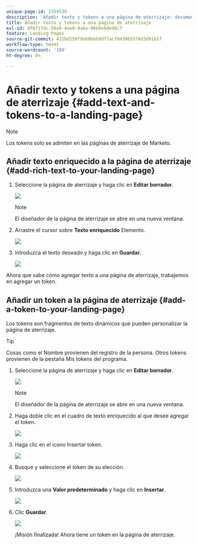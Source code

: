```yaml
---
unique-page-id: 2359530
description: 'Añadir texto y tokens a una página de aterrizaje: documentación de Marketo: documentación del producto'
title: Añadir texto y tokens a una página de aterrizaje
exl-id: df6f17dc-50a0-4ee0-9a6e-96b0ebde46c7
feature: Landing Pages
source-git-commit: 431bd258f9a68bbb9df7acf043085578d3d91b1f
workflow-type: tm+mt
source-wordcount: '193'
ht-degree: 0%

---
```


# Añadir texto y tokens a una página de aterrizaje {#add-text-and-tokens-to-a-landing-page}

>[!NOTE]
>
>Los tokens solo se admiten en las páginas de aterrizaje de Marketo.

## Añadir texto enriquecido a la página de aterrizaje {#add-rich-text-to-your-landing-page}

1. Seleccione la página de aterrizaje y haga clic en **Editar borrador**.

   ![](assets/image2014-9-16-14-3a30-3a29.png)

   >[!NOTE]
   >
   >El diseñador de la página de aterrizaje se abre en una nueva ventana.

1. Arrastre el cursor sobre **Texto enriquecido** Elemento.

   ![](assets/image2015-5-21-12-3a28-3a49.png)

1. Introduzca el texto deseado y haga clic en **Guardar**.

   ![](assets/image2015-7-8-17-3a0-3a49.png)

Ahora que sabe cómo agregar texto a una página de aterrizaje, trabajemos en agregar un token.

## Añadir un token a la página de aterrizaje {#add-a-token-to-your-landing-page}

Los tokens son fragmentos de texto dinámicos que pueden personalizar la página de aterrizaje.

>[!TIP]
>
>Cosas como el Nombre provienen del registro de la persona. Otros tokens provienen de la pestaña Mis tokens del programa.

1. Seleccione la página de aterrizaje y haga clic en **Editar borrador**.

   ![](assets/image2014-9-16-14-3a30-3a54.png)

   >[!NOTE]
   >
   >El diseñador de la página de aterrizaje se abre en una nueva ventana.

1. Haga doble clic en el cuadro de texto enriquecido al que desee agregar el token.

   ![](assets/image2015-5-21-12-3a30-3a5.png)

1. Haga clic en el icono Insertar token.

   ![](assets/image2015-7-8-17-3a21-3a53.png)

1. Busque y seleccione el token de su elección.

   ![](assets/image2014-9-16-14-3a31-3a20.png)

1. Introduzca una **Valor predeterminado** y haga clic en **Insertar**.

   ![](assets/image2014-9-16-14-3a31-3a29.png)

1. Clic **Guardar**.

   ![](assets/image2015-7-8-17-3a25-3a22.png)

   ¡Misión finalizada! Ahora tiene un token en la página de aterrizaje.
